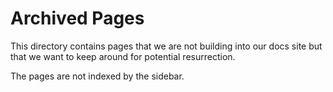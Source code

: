 # Archived Pages

This directory contains pages that we are not building into our docs site but that we want to keep around for potential resurrection.

The pages are not indexed by the sidebar.